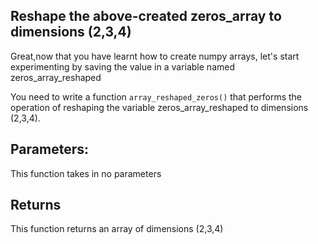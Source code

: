 ## Reshape the above-created zeros_array to dimensions (2,3,4)

Great,now that you have learnt how to create numpy arrays, let's start experimenting by saving the value in a variable named zeros_array_reshaped

You need to write a function `array_reshaped_zeros()` that performs the operation of reshaping the variable zeros_array_reshaped to dimensions (2,3,4).

## Parameters:
This function takes in no parameters

## Returns
This function returns an array of dimensions (2,3,4)
